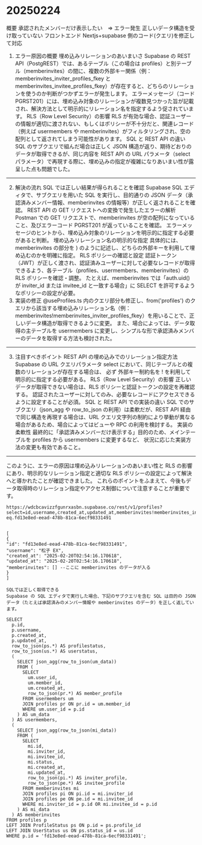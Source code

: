 # 20250224

概要
承認されたメンバーだけ表示したい　=> エラー発生
正しいデータ構造を受け取っていない
フロントエンド Nextjs+supabase 側のコード(クエリ)を修正して対応

1. エラー原因の概要
   埋め込みリレーションのあいまいさ
   Supabase の REST API（PostgREST）では、あるテーブル（この場合は profiles）と別テーブル（memberinvites）の間に、複数の外部キー関係（例：memberinvites_inviter_profiles_fkey と memberinvites_invitee_profiles_fkey）が存在すると、どちらのリレーションを使うのか判断がつかずエラーが発生します。
   エラーメッセージ（コード PGRST201）には、埋め込み対象のリレーションが複数見つかった旨が記載され、解決方法として明示的にリレーション名を指定するよう促されています。
   RLS（Row Level Security）の影響
   RLS が有効な場合、認証ユーザーの情報が適切に渡されない、もしくはポリシーが不十分だと、関連レコード（例えば usermembers や memberinvites）がフィルタリングされ、空の配列として返されてしまう可能性があります。
   SQL と REST API の違い
   SQL のサブクエリで組んだ場合は正しく JSON 構造が返り、期待どおりのデータが取得できるが、同じ内容を REST API の URL パラメータ（select パラメータ）で再現する際に、埋め込みの指定が複雑になりあいまい性が露呈した点も問題でした。

---

2. 解決の流れ
   SQL では正しい結果が得られることを確認
   Supabase SQL エディタで、サブクエリを用いた SQL を実行し、目的通りの JSON データ（承認済みメンバー情報、memberinvites の情報等）が正しく返されることを確認。
   REST API の GET リクエストへの変換で発生したエラーの解析
   Postman での GET リクエストで、memberinvites が空の配列になっていること、及びエラーコード PGRST201 が返っていることを確認。
   エラーメッセージのヒントから、埋め込み対象のリレーションを明示的に指定する必要があると判断。
   埋め込みリレーション名の明示的な指定
   具体的には、memberinvites の部分を
   )
   のように記述し、どちらの外部キーを利用して埋め込むのかを明確に指定。
   RLS ポリシーの確認と設定
   認証トークン（JWT）が正しく渡され、認証済みユーザーに対して必要なレコードが取得できるよう、各テーブル（profiles、usermembers、memberinvites）の RLS ポリシーを確認・調整。
   たとえば、memberinvites では「auth.uid() が inviter_id または invitee_id と一致する場合」に SELECT を許可するようなポリシーの設定が必要。
3. 実装の修正
   @useProfiles.ts 内のクエリ部分も修正し、from('profiles') のクエリから該当する埋め込みリレーション名（例：memberinvites!memberinvites_inviter_profiles_fkey）を用いることで、正しいデータ構造が取得できるように変更。
   また、場合によっては、データ取得の主テーブルを usermembers に変更し、シンプルな形で承認済みメンバーのデータを取得する方法も検討された。

---

3. 注目すべきポイント
   REST API の埋め込みでのリレーション指定方法
   Supabase の URL クエリパラメータ select において、同じテーブルとの複数のリレーションが存在する場合は、
   必ず 外部キー制約名を ! を利用して明示的に指定する必要がある。
   RLS（Row Level Security）の影響
   正しいデータが取得できない場合は、RLS ポリシーと認証トークンの設定を再確認する。
   認証されたユーザーに対してのみ、必要なレコードにアクセスできるように設定することが必須。
   SQL と REST API での実装の違い
   SQL でのサブクエリ（json_agg や row_to_json の利用）は柔軟だが、REST API 経由で同じ構造を再現する場合は、URL クエリ文字列の制約により挙動が異なる場合があるため、場合によってはビューや RPC の利用を検討する。
   実装の柔軟性
   最終的に「承認済みメンバーだけ表示する」目的のため、メインテーブルを profiles から usermembers に変更するなど、
   状況に応じた実装方法の変更も有効であること。

---

このように、エラーの原因は埋め込みリレーションのあいまい性と RLS の影響にあり、明示的なリレーション指定と適切な RLS ポリシーの設定によって解決へと導かれたことが確認できました。
これらのポイントをふまえて、今後もデータ取得時のリレーション指定やアクセス制御について注意することが重要です。

```
https://wdcbcavizzfgunrxasbn.supabase.co/rest/v1/profiles?select=id,username,created_at,updated_at,memberinvites!memberinvites_inviter_profiles_fkey(id,inviter_id,invitee_id,status,created_at,updated_at,inviter_profile:profiles!memberinvites_inviter_profiles_fkey(id,username,created_at,updated_at))&id=
eq.fd13e8ed-eead-478b-81ca-6ecf98331491


[
{
"id": "fd13e8ed-eead-478b-81ca-6ecf98331491",
"username": "松子 EX",
"created_at": "2025-02-20T02:54:16.170618",
"updated_at": "2025-02-20T02:54:16.170618",
"memberinvites": [] --ここに memberinvites のデータが入る
}
]
```

```
SQLでは正しく取得できる
Supabase の SQL エディタで実行した場合、下記のサブクエリを含む SQL は目的の JSON データ（たとえば承認済みのメンバー情報や memberinvites のデータ）を正しく返しています。

SELECT
  p.id,
  p.username,
  p.created_at,
  p.updated_at,
  row_to_json(ps.*) AS profilestatus,
  row_to_json(us.*) AS userstatus,
  (
    SELECT json_agg(row_to_json(um_data))
    FROM (
      SELECT
        um.user_id,
        um.member_id,
        um.created_at,
        row_to_json(pr.*) AS member_profile
      FROM usermembers um
      JOIN profiles pr ON pr.id = um.member_id
      WHERE um.user_id = p.id
    ) AS um_data
  ) AS usermembers,
  (
    SELECT json_agg(row_to_json(mi_data))
    FROM (
      SELECT
        mi.id,
        mi.inviter_id,
        mi.invitee_id,
        mi.status,
        mi.created_at,
        mi.updated_at,
        row_to_json(pi.*) AS inviter_profile,
        row_to_json(pe.*) AS invitee_profile
      FROM memberinvites mi
      JOIN profiles pi ON pi.id = mi.inviter_id
      JOIN profiles pe ON pe.id = mi.invitee_id
      WHERE mi.inviter_id = p.id OR mi.invitee_id = p.id
    ) AS mi_data
  ) AS memberinvites
FROM profiles p
LEFT JOIN ProfileStatus ps ON p.id = ps.profile_id
LEFT JOIN UserStatus us ON ps.status_id = us.id
WHERE p.id = 'fd13e8ed-eead-478b-81ca-6ecf98331491';
```
